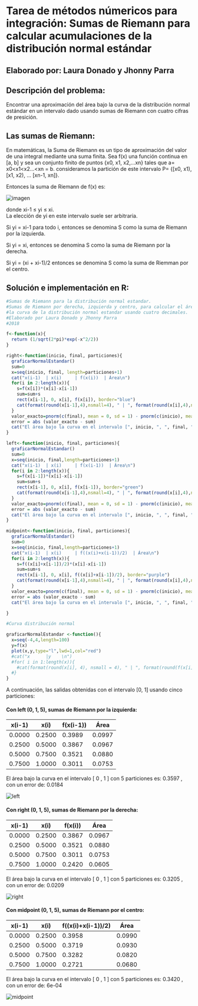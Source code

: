 # Tarea de métodos númericos para integración: Sumas de Riemann para calcular acumulaciones de la distribución normal estándar
## Elaborado por: Laura Donado y Jhonny Parra


## Descripción del problema:

Encontrar una aproximación del área bajo la curva de la distribución normal estándar en un intervalo dado usando sumas de Riemann con cuatro cifras de presición.

## Las sumas de Riemann:

En matemáticas, la Suma de Riemann es un tipo de aproximación del valor de una integral mediante una suma finita.
Sea f(x) una función continua en [a, b] y sea un conjunto finito de puntos {x0, x1, x2,...xn} tales que a= x0<x1<x2...<xn = b.
consideramos la partición de este intervalo P=  {[x0, x1), [x1, x2), ... [xn-1, xn]}.


Entonces la suma de Riemann de f(x) es:

![imagen](http://4.bp.blogspot.com/-JOwd7DZ-wng/Txs51tPD9dI/AAAAAAAAABs/wEkDB5XZnrE/s1600/ooooo.png)

donde xi-1 ≤ yi ≤ xi.  
La elección de yi en este intervalo suele ser arbitraria.

Si yi = xi-1 para todo i, entonces se denomina S como la suma de Riemann por la izquierda. 

Si yi = xi, entonces se denomina S como la suma de Riemann por la derecha.

Si yi = (xi + xi-1)/2 entonces se denomina S como la suma de Riemman por el centro.


## Solución e implementación en R:

```r
#Sumas de Riemann para la distribución normal estandar.
#Sumas de Riemann por derecha, izquierda y centro, para calcular el área bajo
#la curva de la distribución normal estandar usando cuatro decimales.
#Elaborado por Laura Donado y Jhonny Parra
#2018

f<-function(x){
  return (1/sqrt(2*pi)*exp(-x^2/2))
}

right<-function(inicio, final, particiones){
  graficarNormalEstandar()
  sum=0
  x=seq(inicio, final, length=particiones+1)
  cat("x(i-1)  | x(i)     | f(x(i))  | Área\n")
  for(i in 2:length(x)){
    s=f(x[i])*(x[i]-x[i-1])
    sum=sum+s
    rect(x[i-1], 0, x[i], f(x[i]), border="blue")
    cat(format(round(x[i-1],4),nsmall=4), " | ", format(round(x[i],4),nsmall=4), " | ", format(round(f(x[i]),4),nsmall=4), " | ", format(round(s,4),nsmall=4), "\n")
  }
  valor_exacto=pnorm(c(final), mean = 0, sd = 1) - pnorm(c(inicio), mean = 0, sd = 1)
  error = abs (valor_exacto - sum)
  cat("El área bajo la curva en el intervalo [", inicio, ", ", final, "] con ", particiones, " particiones es: ", format(round(sum,4), nsmall=4), ", con un error de: ",format(round(error,4),nsmall=4))
}

left<-function(inicio, final, particiones){
  graficarNormalEstandar()
  sum=0
  x=seq(inicio, final,length=particiones+1)
  cat("x(i-1)  | x(i)     | f(x(i-1))  | Área\n")
  for(i in 2:length(x)){
    s=f(x[i-1])*(x[i]-x[i-1])
    sum=sum+s
    rect(x[i-1], 0, x[i], f(x[i-1]), border="green")
    cat(format(round(x[i-1],4),nsmall=4), " | ", format(round(x[i],4),nsmall=4), " | ", format(round(f(x[i-1]),4),nsmall=4), " | ", format(round(s,4),nsmall=4), "\n")
  }
  valor_exacto=pnorm(c(final), mean = 0, sd = 1) - pnorm(c(inicio), mean = 0, sd = 1)
  error = abs (valor_exacto - sum)
  cat("El área bajo la curva en el intervalo [", inicio, ", ", final, "] con ", particiones, " particiones es: ", format(round(sum,4), nsmall=4), ", con un error de: ",format(round(error,4),nsmall=4))
}

midpoint<-function(inicio, final, particiones){
  graficarNormalEstandar()
  sum=0
  x=seq(inicio, final,length=particiones+1)
  cat("x(i-1)  | x(i)     | f((x(i)+x(i-1))/2)  | Área\n")
  for(i in 2:length(x)){
    s=f((x[i]+x[i-1])/2)*(x[i]-x[i-1])
    sum=sum+s
    rect(x[i-1], 0, x[i], f((x[i]+x[i-1])/2), border="purple")
    cat(format(round(x[i-1],4),nsmall=4), " | ", format(round(x[i],4),nsmall=4), " | ", format(round(f((x[i]+x[i-1])/2),4),nsmall=4), "            |", format(round(s,4),nsmall=4), "\n")
  }
  valor_exacto=pnorm(c(final), mean = 0, sd = 1) - pnorm(c(inicio), mean = 0, sd = 1)
  error = abs (valor_exacto - sum)
  cat("El área bajo la curva en el intervalo [", inicio, ", ", final, "] con ", particiones, " particiones es: ", format(round(sum,4), nsmall=4), ", con un error de: ",format(round(error,4),nsmall=4))

}

#Curva distribución normal

graficarNormalEstandar <-function(){
  x=seq(-4,4,length=100)
  y=f(x)
  plot(x,y,type="l",lwd=1,col="red")
  #cat("x      |y    \n")
  #for( i in 1:length(x)){
    #cat(format(round(x[i], 4), nsmall = 4), " | ", format(round(f(x[i]),4), nsmall=4), "\n")
  #}
}
```


A continuación, las salidas obtenidas con el intervalo [0, 1] usando cinco particiones:

#### Con left (0, 1, 5), sumas de Riemann por la izquierda:


| x(i-1)  | x(i)     | f(x(i-1))  | Área|
| ------------ | ------------ | ------------ | ------------ |
|0.0000  |  0.2500  |  0.3989  |  0.0997|
|0.2500  |  0.5000  |  0.3867  |  0.0967|
|0.5000  |  0.7500  |  0.3521  |  0.0880|
|0.7500  |  1.0000  |  0.3011  |  0.0753|

El área bajo la curva en el intervalo [ 0 ,  1 ] con  5  particiones es:  0.3597 , con un error de:  0.0184

![left](https://github.com/JhonnyParraB/AnalisisNumerico-1826-/blob/master/Talleres%20y%20tareas/Tareas/Imagenes%20tareas/left.png)

#### Con right (0, 1, 5), sumas de Riemann por la derecha:

|x(i-1)  | x(i)     | f(x(i))  | Área|
| ------------ | ------------ | ------------ | ------------ |
|0.0000  |  0.2500  |  0.3867  |  0.0967| 
|0.2500  |  0.5000  |  0.3521  |  0.0880|
|0.5000  |  0.7500  |  0.3011  |  0.0753|
|0.7500  |  1.0000  |  0.2420  |  0.0605| 

El área bajo la curva en el intervalo [ 0 ,  1 ] con  5  particiones es:  0.3205 , con un error de:  0.0209

![right](https://github.com/JhonnyParraB/AnalisisNumerico-1826-/blob/master/Talleres%20y%20tareas/Tareas/Imagenes%20tareas/right.png)

#### Con midpoint (0, 1, 5), sumas de Riemann por el centro:

| x(i-1)  | x(i)     | f((x(i)+x(i-1))/2)  | Área |
| ------------ | ------------ | ------------ | ------------ |
|0.0000  |  0.2500  |  0.3958             | 0.0990 |
|0.2500  |  0.5000  |  0.3719             | 0.0930 |
|0.5000  |  0.7500  |  0.3282             | 0.0820 |
|0.7500  |  1.0000  |  0.2721             | 0.0680 |

El área bajo la curva en el intervalo [ 0 ,  1 ] con  5  particiones es:  0.3420 , con un error de:  6e-04

![midpoint](https://github.com/JhonnyParraB/AnalisisNumerico-1826-/blob/master/Talleres%20y%20tareas/Tareas/Imagenes%20tareas/midpoint.png)
